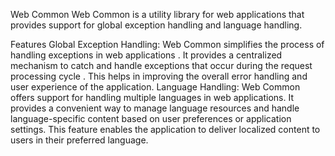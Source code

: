 Web Common
Web Common is a utility library for web applications that provides support for global exception handling and language handling.

Features
Global Exception Handling: Web Common simplifies the process of handling exceptions in web applications
. It provides a centralized mechanism to catch and handle exceptions that occur during the request processing cycle
. This helps in improving the overall error handling and user experience of the application.
Language Handling: Web Common offers support for handling multiple languages in web applications.
It provides a convenient way to manage language resources and handle language-specific content based on user preferences or application settings.
This feature enables the application to deliver localized content to users in their preferred language.
